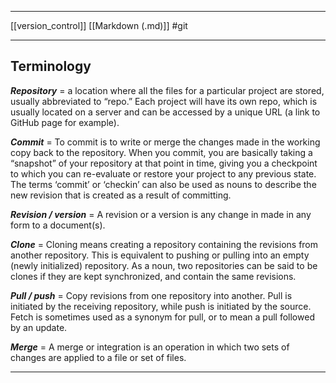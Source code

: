 ___
[[version_control]]
[[Markdown (.md)]]
#git
___


## Terminology

**_Repository_** = a location where all the files for a particular project are stored, usually abbreviated to “repo.” Each project will have its own repo, which is usually located on a server and can be accessed by a unique URL (a link to GitHub page for example).

**_Commit_** = To commit is to write or merge the changes made in the working copy back to the repository. When you commit, you are basically taking a “snapshot” of your repository at that point in time, giving you a checkpoint to which you can re-evaluate or restore your project to any previous state. The terms ‘commit’ or ‘checkin’ can also be used as nouns to describe the new revision that is created as a result of committing.

**_Revision / version_** = A revision or a version is any change in made in any form to a document(s).

**_Clone_** = Cloning means creating a repository containing the revisions from another repository. This is equivalent to pushing or pulling into an empty (newly initialized) repository. As a noun, two repositories can be said to be clones if they are kept synchronized, and contain the same revisions.

**_Pull / push_** = Copy revisions from one repository into another. Pull is initiated by the receiving repository, while push is initiated by the source. Fetch is sometimes used as a synonym for pull, or to mean a pull followed by an update.

**_Merge_** = A merge or integration is an operation in which two sets of changes are applied to a file or set of files.
___
